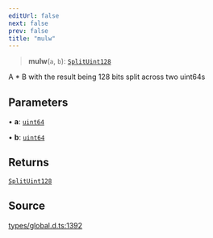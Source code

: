 ```yaml
---
editUrl: false
next: false
prev: false
title: "mulw"
---
```


> **mulw**(`a`, `b`): [`SplitUint128`](../type-aliases/SplitUint128.md)

A * B with the result being 128 bits split across two uint64s

## Parameters

• **a**: [`uint64`](../type-aliases/uint64.md)

• **b**: [`uint64`](../type-aliases/uint64.md)

## Returns

[`SplitUint128`](../type-aliases/SplitUint128.md)

## Source

[types/global.d.ts:1392](https://github.com/algorandfoundation/tealscript/blob/e015f8b0/types/global.d.ts#L1392)
